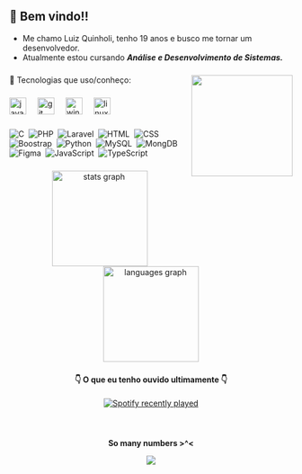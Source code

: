 ## 🤘 Bem vindo!!

 - Me chamo Luiz Quinholi, tenho 19 anos e busco me tornar um desenvolvedor.
 - Atualmente estou cursando <b><i>Análise e Desenvolvimento de Sistemas.</i></b> 

###

<img align="right" height="180" src="https://i.imgflip.com/8uso8s.gif"  />

###

<p align="left">🐸 Tecnologias que uso/conheço:</p>

###

<div align="left">
  <img src="https://cdn.jsdelivr.net/gh/devicons/devicon/icons/java/java-original.svg" height="30" alt="java logo"  />
  <img width="12" />
  <img src="https://cdn.jsdelivr.net/gh/devicons/devicon/icons/git/git-original.svg" height="30" alt="git logo"  />
  <img width="12" />
  <img src="https://cdn.jsdelivr.net/gh/devicons/devicon/icons/windows8/windows8-original.svg" height="30" alt="windows8 logo"  />
  <img width="12" />
  <img src="https://cdn.jsdelivr.net/gh/devicons/devicon/icons/linux/linux-original.svg" height="30" alt="linux logo"  />
</div>

###

![C](https://img.shields.io/badge/-Language%20C-0D1117?style=for-the-badge&logo=c&labelColor=0D1117&textColor=0D1117)&nbsp;
![PHP](https://img.shields.io/badge/-PHP-0D1117?style=for-the-badge&logo=php&labelColor=0D1117&textColor=0D1117)&nbsp;
![Laravel](https://img.shields.io/badge/-Laravel-0D1117?style=for-the-badge&logo=laravel&labelColor=0D1117&textColor=0D1117)&nbsp;
![HTML](https://img.shields.io/badge/-HTML-0D1117?style=for-the-badge&logo=html5&labelColor=0D1117)&nbsp;
![CSS](https://img.shields.io/badge/-CSS-0D1117?style=for-the-badge&logo=CSS3&logoColor=1572B6&labelColor=0D1117)&nbsp;
![Boostrap](https://img.shields.io/badge/-boostrap-0D1117?style=for-the-badge&logo=bootstrap&labelColor=0D1117)&nbsp;
![Python](https://img.shields.io/badge/-python-0D1117?style=for-the-badge&logo=python&logoColor=1572B6&labelColor=0D1117)&nbsp;
![MySQL](https://img.shields.io/badge/-mysql-0D1117?style=for-the-badge&logo=mysql&labelColor=0D1117)&nbsp;
![MongDB](https://img.shields.io/badge/-mongodb-0D1117?style=for-the-badge&logo=mongodb&labelColor=0D1117)&nbsp;
![Figma](https://img.shields.io/badge/-figma-0D1117?style=for-the-badge&logo=figma&labelColor=0D1117)&nbsp;
![JavaScript](https://img.shields.io/badge/-JavaScript-0D1117?style=for-the-badge&logo=javascript&labelColor=0D1117&textColor=0D1117)&nbsp;
![TypeScript](https://img.shields.io/badge/-typescript-0D1117?style=for-the-badge&logo=typescript&labelColor=0D1117)&nbsp;

###

<div align="center">
  <img src="https://github-readme-stats.vercel.app/api?username=QziuL&hide_title=false&hide_rank=false&show_icons=true&include_all_commits=true&count_private=true&disable_animations=false&theme=dracula&locale=en&hide_border=false" height="170" alt="stats graph"  />
  <img src="https://github-readme-stats.vercel.app/api/top-langs?username=QziuL&locale=en&hide_title=false&layout=compact&card_width=320&langs_count=5&theme=dracula&hide_border=false" height="170" alt="languages graph"  />
</div>


###

<div align="center">
  <h4>👇 O que eu tenho ouvido ultimamente 👇</h4>
  <a href="https://open.spotify.com/user/8k6zb97ygvnbfvv5c06s86lii">
    <img src="https://spotify-recently-played-readme.vercel.app/api?user=8k6zb97ygvnbfvv5c06s86lii&count=5&unique=false" alt="Spotify recently played"  />
  </a>
</div>

###

<div align="center">
<br><p align="centre"><b>So many numbers >^< </b></p>  
<p align="center"><img align="center" src="https://profile-counter.glitch.me/{QziuL}/count.svg" /></p> 
<br></div>

